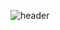 ![header](https://capsule-render.vercel.app/api?type=waving&color=gradient&customColorList=2&height=300&section=header&text=keemminxu&animation=fadeIn&desc=Welcome!%20Minsu's%20gitHub&descSize=15&descAlign=82&fontAlign=64&fontAlignY=40&fontSize=90&fontColor=0000000)

